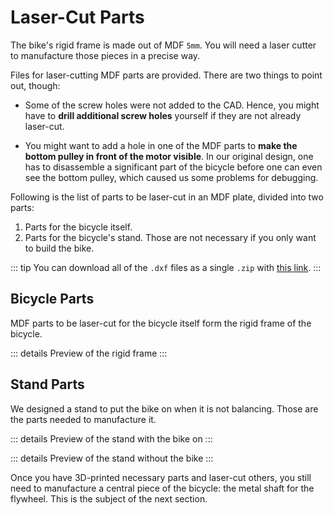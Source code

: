 <script setup>
    import StlViewer from "../.vitepress/theme/components/StlViewer.vue";
    import BicyclePartsToLaserCutTable from "../.vitepress/theme/components/BicyclePartsToLaserCutTable.vue";
    import StandPartsToLaserCutTable from "../.vitepress/theme/components/StandPartsToLaserCutTable.vue";
</script>

# Laser-Cut Parts

The bike's rigid frame is made out of MDF `5mm`. You will need a laser cutter to manufacture those pieces in a precise way.

Files for laser-cutting MDF parts are provided. There are two things to point out, though:

- Some of the screw holes were not added to the CAD. Hence, you might have to **drill additional screw holes** yourself if they are not already laser-cut.

- You might want to add a hole in one of the MDF parts to **make the bottom pulley in front of the motor visible**. In our original design, one has to disassemble a significant part of the bicycle before one can even see the bottom pulley, which caused us some problems for debugging.

Following is the list of parts to be laser-cut in an MDF plate, divided into two parts:

1. Parts for the bicycle itself.
2. Parts for the bicycle's stand. Those are not necessary if you only want to build the bike.

::: tip
You can download all of the `.dxf` files as a single `.zip` with <a href="/zip/gyrocycle-parts-to-laser-cut.zip" download>this link</a>.
:::

## Bicycle Parts

MDF parts to be laser-cut for the bicycle itself form the rigid frame of the bicycle.

::: details Preview of the rigid frame
<StlViewer stlUrl="/stl/bicycle-mdf-frame.stl" meshColor="#a16207" />
:::

<BicyclePartsToLaserCutTable />

## Stand Parts

We designed a stand to put the bike on when it is not balancing. Those are the parts needed to manufacture it.

::: details Preview of the stand with the bike on
<StlViewer stlUrl="/stl/stand-with-bicycle.stl" meshColor="#a16207" />
:::

::: details Preview of the stand without the bike
<StlViewer stlUrl="/stl/stand-without-bicycle.stl" meshColor="#a16207" />
:::

<StandPartsToLaserCutTable />

Once you have 3D-printed necessary parts and laser-cut others, you still need to manufacture a central piece of the bicycle: the metal shaft for the flywheel. This is the subject of the next section.